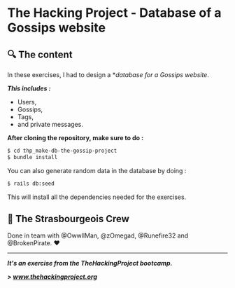 # The Hacking Project - Database of a Gossips website


## :mag: The content
In these exercises, I had to design a **database for a Gossips website*.

***This includes :***
* Users,
* Gossips,
* Tags,
* and private messages.

**After cloning the repository, make sure to do :**
```sh
$ cd thp_make-db-the-gossip-project
$ bundle install
```

You can also generate random data in the database by doing :
```sh
$ rails db:seed
```

This will install all the dependencies needed for the exercises.

## :european_post_office: The Strasbourgeois Crew
Done in team with @OwwllMan, @zOmegad, @Runefire32 and @BrokenPirate. :heart:

<hr>

***It's an exercise from the TheHackingProject bootcamp.***

***> www.thehackingproject.org***
